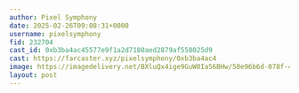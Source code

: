 ```yaml
---
author: Pixel Symphony
date: 2025-02-26T09:08:31+0000
username: pixelsymphony
fid: 232704
cast_id: 0xb3ba4ac45577e9f1a2d7180aed2879af558025d9
cast: https://farcaster.xyz/pixelsymphony/0xb3ba4ac4
image: https://imagedelivery.net/BXluQx4ige9GuW0Ia56BHw/50e96b6d-078f-4114-1704-9ebc7fb40c00/original
layout: post
---
```


<img src='https://imagedelivery.net/BXluQx4ige9GuW0Ia56BHw/50e96b6d-078f-4114-1704-9ebc7fb40c00/original' alt='' referrerpolicy='no-referrer'/>
